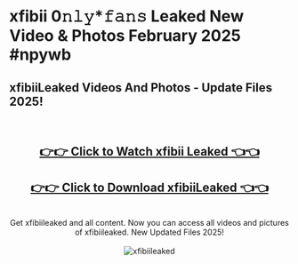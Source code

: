 # xfibii 0𝚗𝚕𝚢*𝚏𝚊𝚗𝚜 Leaked New Video & Photos February 2025 #npywb

<h2>xfibiiLeaked Videos And Photos - Update Files 2025!</h2>
<br>
<div align="center">
<h2><a href="https://mediaupload.pro?title=xfibii&ref=11F" rel="nofollow">👉👉 Click to Watch xfibii Leaked 👈👈</a></h2>
<h2><a href="https://mediaupload.pro?title=xfibii&ref=11F" rel="nofollow">👉👉 Click to Download xfibiiLeaked 👈👈</a></h2>
<br>
Get xfibiileaked and all content. Now you can access all videos and pictures of xfibiileaked. New Updated Files 2025!
<br>
<br>
<a href="https://mediaupload.pro?title=xfibii&ref=11F" rel="nofollow" data-target="animated-image.originalLink"><img src="https://i.ibb.co/Gkj2r4b/banner.png" alt="xfibiileaked" style="max-width: 100%; display: inline-block;" data-target="animated-image.originalImage"></a>
</div>
<br>

